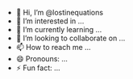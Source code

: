 - 👋 Hi, I’m @lostinequations
- 👀 I’m interested in ...
- 🌱 I’m currently learning ...
- 💞️ I’m looking to collaborate on ...
- 📫 How to reach me ...
- 😄 Pronouns: ...
- ⚡ Fun fact: ...

<!---
lostinequations/lostinequations is a ✨ special ✨ repository because its `README.md` (this file) appears on your GitHub profile.
You can click the Preview link to take a look at your changes.
--->
